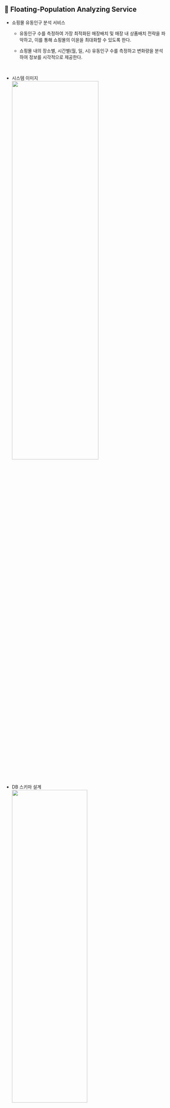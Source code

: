 ## :department_store: Floating-Population Analyzing Service
* 쇼핑몰 유동인구 분석 서비스
  * 유동인구 수를 측정하여 가장 최적화된 매장배치 및 매장 내 상품배치 전략을 파악하고, 이를 통해 쇼핑몰의 이윤을 최대화할 수 있도록 한다.

  * 쇼핑몰 내의 장소별, 시간별(월, 일, 시) 유동인구 수를 측정하고 변화량을 분석하여 정보를 시각적으로 제공한다.

<br/>

* 시스템 이미지   
<img src="https://user-images.githubusercontent.com/61045469/114060991-e0f98300-98d0-11eb-80d7-cf34c32a439a.png" width="75%" height="55%"></img><br/>

<br/>

* DB 스키마 설계   
<img src="https://user-images.githubusercontent.com/61045469/116362209-c87be900-a83c-11eb-9d4e-5b98b5e404e4.png" width="70%" height="50%"></img><br/>

